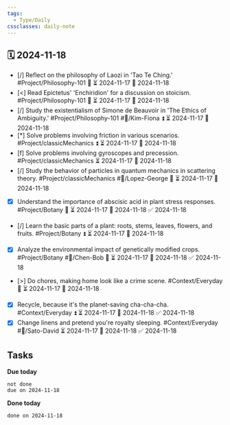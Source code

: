 ```yaml
---
tags:
  - Type/Daily
cssclasses: daily-note
---
```


## 🗓️ 2024-11-18

- [/] Reflect on the philosophy of Laozi in 'Tao Te Ching.' #Project/Philosophy-101 🔼 ⏳ 2024-11-17 📅 2024-11-18
- [<] Read Epictetus' 'Enchiridion' for a discussion on stoicism. #Project/Philosophy-101 🔼 ⏳ 2024-11-17 📅 2024-11-18
- [/] Study the existentialism of Simone de Beauvoir in 'The Ethics of Ambiguity.' #Project/Philosophy-101 #👤/Kim-Fiona ⏫ ⏳ 2024-11-17 📅 2024-11-18
- [*] Solve problems involving friction in various scenarios. #Project/classicMechanics ⏫ ⏳ 2024-11-17 📅 2024-11-18
- [f] Solve problems involving gyroscopes and precession. #Project/classicMechanics ⏳ 2024-11-17 📅 2024-11-18
- [/] Study the behavior of particles in quantum mechanics in scattering theory. #Project/classicMechanics #👤/Lopez-George 🔺 ⏳ 2024-11-17 📅 2024-11-18
- [x] Understand the importance of abscisic acid in plant stress responses. #Project/Botany 🔼 ⏳ 2024-11-17 📅 2024-11-18 ✅ 2024-11-18
- [/] Learn the basic parts of a plant: roots, stems, leaves, flowers, and fruits. #Project/Botany ⏫ ⏳ 2024-11-17 📅 2024-11-18
- [x] Analyze the environmental impact of genetically modified crops. #Project/Botany #👤/Chen-Bob 🔼 ⏳ 2024-11-17 📅 2024-11-18 ✅ 2024-11-18
- [>] Do chores, making home look like a crime scene. #Context/Everyday 🔽 ⏳ 2024-11-17 📅 2024-11-18
- [x] Recycle, because it's the planet-saving cha-cha-cha. #Context/Everyday ⏫ ⏳ 2024-11-17 📅 2024-11-18 ✅ 2024-11-18
- [x] Change linens and pretend you're royalty sleeping. #Context/Everyday #👤/Sato-David ⏳ 2024-11-17 📅 2024-11-18 ✅ 2024-11-18

## Tasks

**Due today**

```tasks
not done
due on 2024-11-18
```

**Done today**

```tasks
done on 2024-11-18
```
            